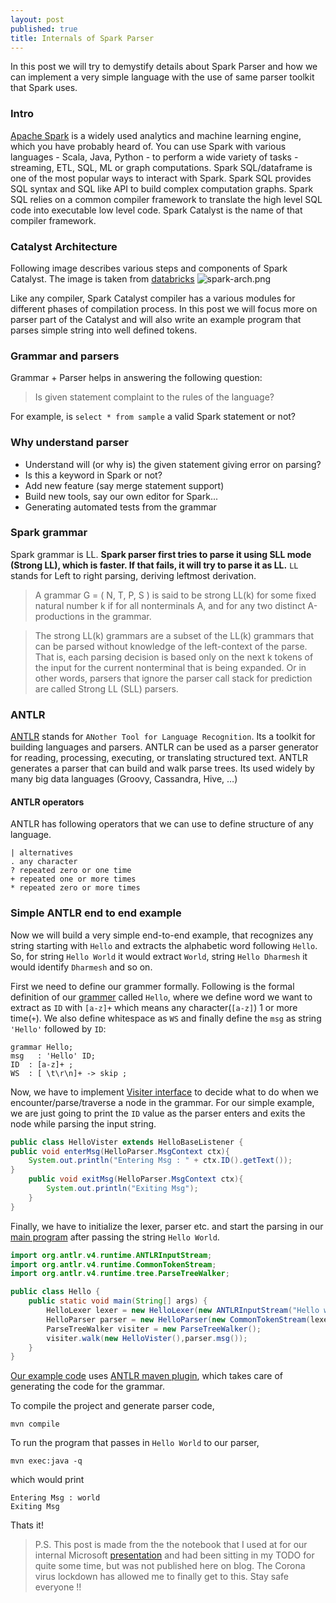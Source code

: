 ```yaml
---
layout: post
published: true
title: Internals of Spark Parser
---
```


In this post we will try to demystify details about Spark Parser and how we can implement a very simple language with the use of same parser toolkit that Spark uses.

### Intro
[Apache Spark](https://spark.apache.org/) is a widely used analytics and machine learning engine, which you have probably heard of. You can use Spark with various languages - Scala, Java, Python - to perform a wide variety of tasks - streaming, ETL, SQL, ML or graph computations. Spark SQL/dataframe is one of the most popular ways to interact with Spark. Spark SQL provides SQL syntax and SQL like API to build complex computation graphs. Spark SQL relies on a common compiler framework to translate the high level SQL code into executable low level code. Spark Catalyst is the name of that compiler framework. 

### Catalyst Architecture

Following image describes various steps and components of Spark Catalyst. The image is taken from [databricks](https://databricks.com/glossary/catalyst-optimizer)
![spark-arch.png]({{site.baseurl}}/images/spark-arch.png)

Like any compiler, Spark Catalyst compiler has a various modules for different phases of compilation process. In this post we will focus more on parser part of the Catalyst and will also write an example program that parses simple string into well defined tokens.

### Grammar and parsers

Grammar + Parser helps in answering the following question: 
>Is given statement complaint to the rules of the language? 

For example, is ``select * from sample`` a valid Spark statement or not?


### Why understand parser 

* Understand will (or why is) the given statement giving error on parsing?
* Is this a keyword in Spark or not? 
* Add new feature (say merge statement support)
* Build new tools, say our own editor for Spark...
* Generating automated tests from the grammar


### Spark grammar

Spark grammar is LL. **Spark parser first tries to parse it using SLL mode (Strong LL), which is faster. If that fails, it will try to parse it as LL.** `LL` stands for Left to right parsing, deriving leftmost derivation.

> A grammar G = ( N, T, P, S ) is said to be strong LL(k) for some fixed natural number k if for all nonterminals A, and for any two distinct A-productions in the grammar. 

> The strong LL(k) grammars are a subset of the LL(k) grammars that can be parsed without knowledge of the left-context of the parse. That is, each parsing decision is based only on the next k tokens of the input for the current nonterminal that is being expanded. Or in other words, parsers that ignore the parser call stack for prediction are called Strong LL (SLL) parsers.


### ANTLR

[ANTLR](https://www.antlr.org/) stands for `ANother Tool for Language Recognition`. Its a toolkit for building languages and parsers. ANTLR can be used as a parser generator for reading, processing, executing, or translating structured text. ANTLR generates a parser that can build and walk parse trees. Its used widely by many big data languages (Groovy, Cassandra, Hive, …)

#### ANTLR operators

ANTLR has following operators that we can use to define structure of any language. 

```
| alternatives
. any character
? repeated zero or one time
+ repeated one or more times
* repeated zero or more times
```

### Simple ANTLR end to end example

Now we will build a very simple end-to-end example, that recognizes any string starting with `Hello` and extracts the alphabetic word following `Hello`. So, for string `Hello World` it would extract `World`, string `Hello Dharmesh` it would identify `Dharmesh` and so on. 

First we need to define our grammer formally. Following is the formal definition of our [grammer](https://github.com/dharmeshkakadia/hello-antlr/blob/master/src/main/antlr4/Hello.g4) called `Hello`, where we define word we want to extract as `ID` with `[a-z]+` which means any character(`[a-z]`) 1 or more time(`+`). We also define whitespace as `WS` and finally define the `msg` as string `'Hello'` followed by `ID`:

```antlr-java
grammar Hello;
msg   : 'Hello' ID;
ID  : [a-z]+ ;
WS  : [ \t\r\n]+ -> skip ;
```

Now, we have to implement [Visiter interface](https://github.com/dharmeshkakadia/hello-antlr/blob/master/src/main/java/HelloVister.java) to decide what to do when we encounter/parse/traverse a node in the grammar. For our simple example, we are just going to print the `ID` value as the parser enters and exits the node while parsing the input string. 

```java
public class HelloVister extends HelloBaseListener {
public void enterMsg(HelloParser.MsgContext ctx){
	System.out.println("Entering Msg : " + ctx.ID().getText());
}
	public void exitMsg(HelloParser.MsgContext ctx){
		System.out.println("Exiting Msg");
	}
}
```

Finally, we have to initialize the lexer, parser etc. and start the parsing in our [main program](https://github.com/dharmeshkakadia/hello-antlr/blob/master/src/main/java/Hello.java) after passing the string `Hello World`.

```java
import org.antlr.v4.runtime.ANTLRInputStream;
import org.antlr.v4.runtime.CommonTokenStream;
import org.antlr.v4.runtime.tree.ParseTreeWalker;

public class Hello {
	public static void main(String[] args) {
		HelloLexer lexer = new HelloLexer(new ANTLRInputStream("Hello world"));
		HelloParser parser = new HelloParser(new CommonTokenStream(lexer));
		ParseTreeWalker visiter = new ParseTreeWalker();
		visiter.walk(new HelloVister(),parser.msg());
	}
}

```

[Our example code](https://github.com/dharmeshkakadia/hello-antlr) uses [ANTLR maven plugin](https://www.antlr.org/api/maven-plugin/latest/), which takes care of generating the code for the grammar. 

To compile the project and generate parser code,

```
mvn compile
```

To run the program that passes in `Hello World` to our parser,

```
mvn exec:java -q
```

which would print
```
Entering Msg : world
Exiting Msg

```

Thats it! 

> P.S. This post is made from the the notebook that I used at for our internal Microsoft [presentation](https://github.com/dharmeshkakadia/spark-internals) and had been sitting in my TODO for quite some time, but was not published here on blog. The Corona virus lockdown has allowed me to finally get to this. Stay safe everyone !!
